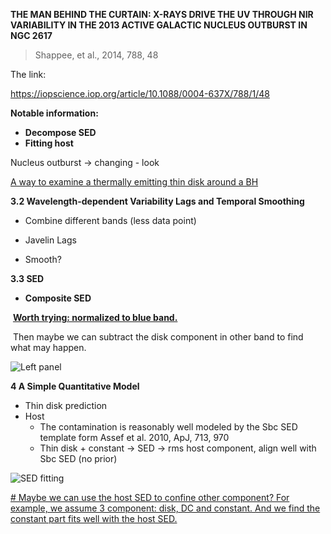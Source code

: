 **THE MAN BEHIND THE CURTAIN: X-RAYS DRIVE THE UV THROUGH NIR VARIABILITY IN THE 2013 ACTIVE GALACTIC NUCLEUS OUTBURST IN NGC 2617**

> Shappee, et al., 2014, 788, 48



The link: 

https://iopscience.iop.org/article/10.1088/0004-637X/788/1/48

**Notable information:** 

* **Decompose SED**
* **Fitting host**



Nucleus outburst $\rightarrow$ changing - look

<u>A way to examine a thermally emitting thin disk around a BH</u>



**3.2 Wavelength-dependent Variability Lags and Temporal Smoothing**

* Combine different bands (less data point)

* Javelin Lags
* Smooth?



**3.3 SED**

* **Composite SED**

​		<u>**Worth trying: normalized to blue band.**</u>

​		Then maybe we can subtract the disk component in other band to find what may happen. 

![Left panel](https://cfn-live-content-bucket-iop-org.s3.amazonaws.com/journals/0004-637X/788/1/48/revision1/apj494262f10_hr.jpg?AWSAccessKeyId=AKIAYDKQL6LTV7YY2HIK&Expires=1680277087&Signature=TqR39d%2FWfCb1uvB84rUEpmHjPu4%3D)



**4 A Simple Quantitative Model**

* Thin disk prediction
* Host
  * The contamination is reasonably well modeled by the Sbc SED template form Assef et al. 2010, ApJ, 713, 970
  * Thin disk + constant $\rightarrow$ SED $\rightarrow$ rms host component, align well with Sbc SED (no prior)

![SED fitting](https://cfn-live-content-bucket-iop-org.s3.amazonaws.com/journals/0004-637X/788/1/48/revision1/apj494262f11_lr.jpg?AWSAccessKeyId=AKIAYDKQL6LTV7YY2HIK&Expires=1680277087&Signature=%2FLuOp3QazhbQvxiJaYmVXlegFd4%3D)

<u>\# Maybe we can use the host SED to confine other component? For example, we assume 3 component: disk, DC and constant. And we find the constant part fits well with the host SED.</u>
